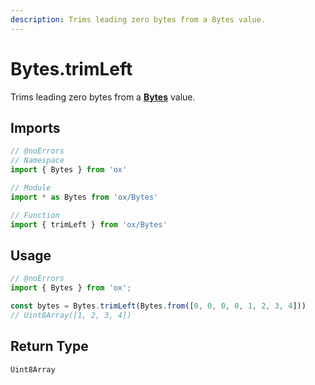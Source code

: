 ```yaml
---
description: Trims leading zero bytes from a Bytes value.
---
```


# Bytes.trimLeft

Trims leading zero bytes from a **[Bytes](/api/bytes)** value.

## Imports

```ts twoslash
// @noErrors
// Namespace 
import { Bytes } from 'ox'

// Module
import * as Bytes from 'ox/Bytes'

// Function
import { trimLeft } from 'ox/Bytes'
```

## Usage

```ts twoslash
// @noErrors
import { Bytes } from 'ox';

const bytes = Bytes.trimLeft(Bytes.from([0, 0, 0, 0, 1, 2, 3, 4]))
// Uint8Array([1, 2, 3, 4])
```

## Return Type

`Uint8Array`
